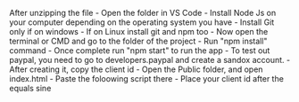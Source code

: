 After unzipping the file
    - Open the folder in VS Code
    - Install Node Js on your computer depending on the operating system you have
    - Install Git only if on windows
    - If on Linux install git and npm too
    - Now open the terminal or CMD and go to the folder of the project
    - Run "npm install" command
    - Once complete run "npm start" to run the app
    - To test out paypal, you need to go to developers.paypal and create a sandox account.
    - After creating it, copy the client id
    - Open the Public folder, and open index.html
    - Paste the foloowing script there
    <script src="https://www.paypal.com/sdk/js?client-id="></script>
    - Place your client id after the equals sine